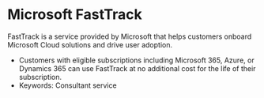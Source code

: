 # Microsoft FastTrack
FastTrack is a service provided by Microsoft that helps customers onboard Microsoft Cloud solutions and drive user adoption.
- Customers with eligible subscriptions including Microsoft 365, Azure, or Dynamics 365 can use FastTrack at no additional cost for the life of their subscription.
- Keywords: Consultant service
